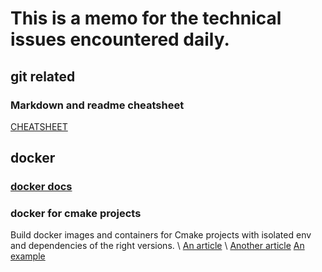 # This is a memo for the technical issues encountered daily. 

## git related 
### Markdown and readme cheatsheet
[CHEATSHEET](https://github.com/adam-p/markdown-here/wiki/Markdown-Cheatsheet)

## docker
### [docker docs](https://docs.docker.com/engine/reference/commandline/run/)
### docker for cmake projects 
Build docker images and containers for Cmake projects with isolated env and dependencies of the right versions. \\
[An article](https://ddanilov.me/dockerized-cpp-build) \\
[Another article](https://medium.com/@mfcollins3/shipping-c-programs-in-docker-1d79568f6f52)
[An example](https://github.com/f-squirrel/dockerized_cpp_build_example)
